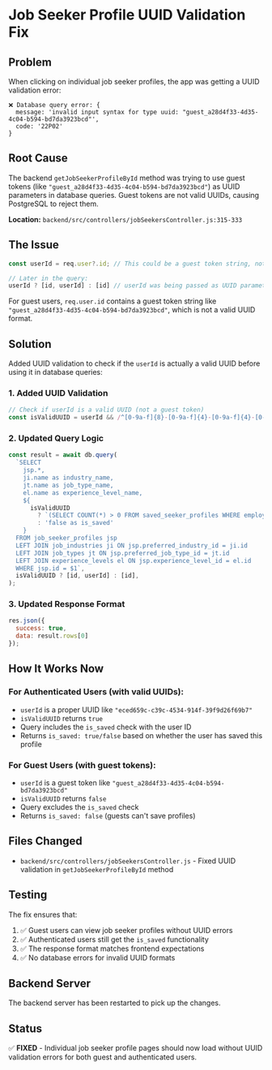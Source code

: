 # Job Seeker Profile UUID Validation Fix

## Problem
When clicking on individual job seeker profiles, the app was getting a UUID validation error:

```
❌ Database query error: {
  message: 'invalid input syntax for type uuid: "guest_a28d4f33-4d35-4c04-b594-bd7da3923bcd"',
  code: '22P02'
}
```

## Root Cause
The backend `getJobSeekerProfileById` method was trying to use guest tokens (like `"guest_a28d4f33-4d35-4c04-b594-bd7da3923bcd"`) as UUID parameters in database queries. Guest tokens are not valid UUIDs, causing PostgreSQL to reject them.

**Location:** `backend/src/controllers/jobSeekersController.js:315-333`

## The Issue
```javascript
const userId = req.user?.id; // This could be a guest token string, not a UUID

// Later in the query:
userId ? [id, userId] : [id] // userId was being passed as UUID parameter
```

For guest users, `req.user.id` contains a guest token string like `"guest_a28d4f33-4d35-4c04-b594-bd7da3923bcd"`, which is not a valid UUID format.

## Solution
Added UUID validation to check if the `userId` is actually a valid UUID before using it in database queries:

### 1. Added UUID Validation
```javascript
// Check if userId is a valid UUID (not a guest token)
const isValidUUID = userId && /^[0-9a-f]{8}-[0-9a-f]{4}-[0-9a-f]{4}-[0-9a-f]{4}-[0-9a-f]{12}$/i.test(userId);
```

### 2. Updated Query Logic
```javascript
const result = await db.query(
  `SELECT 
    jsp.*,
    ji.name as industry_name,
    jt.name as job_type_name,
    el.name as experience_level_name,
    ${
      isValidUUID
        ? `(SELECT COUNT(*) > 0 FROM saved_seeker_profiles WHERE employer_id = $2 AND job_seeker_profile_id = jsp.id) as is_saved`
        : 'false as is_saved'
    }
  FROM job_seeker_profiles jsp
  LEFT JOIN job_industries ji ON jsp.preferred_industry_id = ji.id
  LEFT JOIN job_types jt ON jsp.preferred_job_type_id = jt.id
  LEFT JOIN experience_levels el ON jsp.experience_level_id = el.id
  WHERE jsp.id = $1`,
  isValidUUID ? [id, userId] : [id],
);
```

### 3. Updated Response Format
```javascript
res.json({ 
  success: true,
  data: result.rows[0] 
});
```

## How It Works Now

### For Authenticated Users (with valid UUIDs):
- `userId` is a proper UUID like `"eced659c-c39c-4534-914f-39f9d26f69b7"`
- `isValidUUID` returns `true`
- Query includes the `is_saved` check with the user ID
- Returns `is_saved: true/false` based on whether the user has saved this profile

### For Guest Users (with guest tokens):
- `userId` is a guest token like `"guest_a28d4f33-4d35-4c04-b594-bd7da3923bcd"`
- `isValidUUID` returns `false`
- Query excludes the `is_saved` check
- Returns `is_saved: false` (guests can't save profiles)

## Files Changed
- `backend/src/controllers/jobSeekersController.js` - Fixed UUID validation in `getJobSeekerProfileById` method

## Testing
The fix ensures that:
1. ✅ Guest users can view job seeker profiles without UUID errors
2. ✅ Authenticated users still get the `is_saved` functionality
3. ✅ The response format matches frontend expectations
4. ✅ No database errors for invalid UUID formats

## Backend Server
The backend server has been restarted to pick up the changes.

## Status
✅ **FIXED** - Individual job seeker profile pages should now load without UUID validation errors for both guest and authenticated users.
